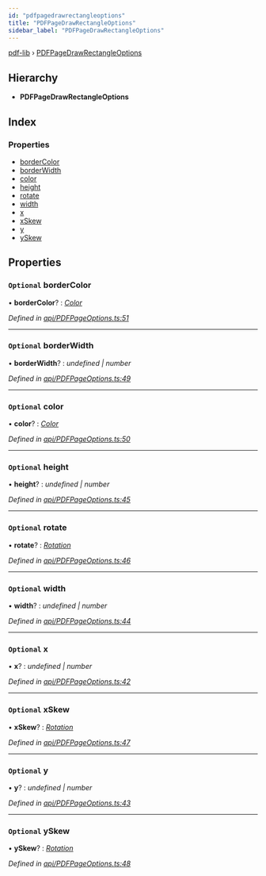 ```yaml
---
id: "pdfpagedrawrectangleoptions"
title: "PDFPageDrawRectangleOptions"
sidebar_label: "PDFPageDrawRectangleOptions"
---
```


[pdf-lib](../index.md) › [PDFPageDrawRectangleOptions](pdfpagedrawrectangleoptions.md)

## Hierarchy

* **PDFPageDrawRectangleOptions**

## Index

### Properties

* [borderColor](pdfpagedrawrectangleoptions.md#optional-bordercolor)
* [borderWidth](pdfpagedrawrectangleoptions.md#optional-borderwidth)
* [color](pdfpagedrawrectangleoptions.md#optional-color)
* [height](pdfpagedrawrectangleoptions.md#optional-height)
* [rotate](pdfpagedrawrectangleoptions.md#optional-rotate)
* [width](pdfpagedrawrectangleoptions.md#optional-width)
* [x](pdfpagedrawrectangleoptions.md#optional-x)
* [xSkew](pdfpagedrawrectangleoptions.md#optional-xskew)
* [y](pdfpagedrawrectangleoptions.md#optional-y)
* [ySkew](pdfpagedrawrectangleoptions.md#optional-yskew)

## Properties

### `Optional` borderColor

• **borderColor**? : *[Color](../index.md#color)*

*Defined in [api/PDFPageOptions.ts:51](https://github.com/Hopding/pdf-lib/blob/e16420f/src/api/PDFPageOptions.ts#L51)*

___

### `Optional` borderWidth

• **borderWidth**? : *undefined | number*

*Defined in [api/PDFPageOptions.ts:49](https://github.com/Hopding/pdf-lib/blob/e16420f/src/api/PDFPageOptions.ts#L49)*

___

### `Optional` color

• **color**? : *[Color](../index.md#color)*

*Defined in [api/PDFPageOptions.ts:50](https://github.com/Hopding/pdf-lib/blob/e16420f/src/api/PDFPageOptions.ts#L50)*

___

### `Optional` height

• **height**? : *undefined | number*

*Defined in [api/PDFPageOptions.ts:45](https://github.com/Hopding/pdf-lib/blob/e16420f/src/api/PDFPageOptions.ts#L45)*

___

### `Optional` rotate

• **rotate**? : *[Rotation](../index.md#rotation)*

*Defined in [api/PDFPageOptions.ts:46](https://github.com/Hopding/pdf-lib/blob/e16420f/src/api/PDFPageOptions.ts#L46)*

___

### `Optional` width

• **width**? : *undefined | number*

*Defined in [api/PDFPageOptions.ts:44](https://github.com/Hopding/pdf-lib/blob/e16420f/src/api/PDFPageOptions.ts#L44)*

___

### `Optional` x

• **x**? : *undefined | number*

*Defined in [api/PDFPageOptions.ts:42](https://github.com/Hopding/pdf-lib/blob/e16420f/src/api/PDFPageOptions.ts#L42)*

___

### `Optional` xSkew

• **xSkew**? : *[Rotation](../index.md#rotation)*

*Defined in [api/PDFPageOptions.ts:47](https://github.com/Hopding/pdf-lib/blob/e16420f/src/api/PDFPageOptions.ts#L47)*

___

### `Optional` y

• **y**? : *undefined | number*

*Defined in [api/PDFPageOptions.ts:43](https://github.com/Hopding/pdf-lib/blob/e16420f/src/api/PDFPageOptions.ts#L43)*

___

### `Optional` ySkew

• **ySkew**? : *[Rotation](../index.md#rotation)*

*Defined in [api/PDFPageOptions.ts:48](https://github.com/Hopding/pdf-lib/blob/e16420f/src/api/PDFPageOptions.ts#L48)*
